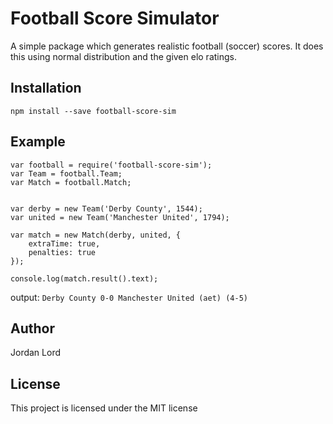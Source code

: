 # Football Score Simulator

A simple package which generates realistic
football (soccer) scores. It does this using
normal distribution and the given elo ratings.

## Installation

`npm install --save football-score-sim`

## Example
```
var football = require('football-score-sim');
var Team = football.Team;
var Match = football.Match;


var derby = new Team('Derby County', 1544);
var united = new Team('Manchester United', 1794);

var match = new Match(derby, united, {
    extraTime: true,
    penalties: true
});

console.log(match.result().text);
```
output:
`Derby County 0-0 Manchester United (aet) (4-5)`

## Author

Jordan Lord

## License

This project is licensed under the MIT license
